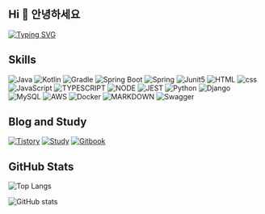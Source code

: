 ## Hi 👋 안녕하세요 

[![Typing SVG](https://readme-typing-svg.demolab.com?font=Fira+Code&size=24&pause=1000&color=000000&width=1000&lines=I'm+Albert!+I+love+challenges+and+growth+%F0%9F%91%8A%F0%9F%91%8A)](https://git.io/typing-svg)

## Skills
![Java](https://img.shields.io/badge/java-%23ED8B00.svg?style=for-the-badge&logo=java&logoColor=white)
![Kotlin](https://img.shields.io/badge/Kotlin-0095D5?&style=for-the-badge&logo=kotlin&logoColor=white)
![Gradle](https://img.shields.io/badge/Gradle-02303A.svg?style=for-the-badge&logo=Gradle&logoColor=white)
![Spring Boot](https://img.shields.io/badge/sprint%20boot-green?style=for-the-badge&logo=springboot)
![Spring](https://img.shields.io/badge/spring-%236DB33F.svg?style=for-the-badge&logo=spring&logoColor=white)
![Junit5](https://img.shields.io/badge/Junit5-dc524a?style=for-the-badge&logo=junit5)
![HTML](https://img.shields.io/badge/HTML-239120?style=for-the-badge&logo=html5&logoColor=white)
![css](https://img.shields.io/badge/CSS-239120?&style=for-the-badge&logo=css3&logoColor=white)
![JavaScript](https://img.shields.io/badge/javascript-%23323330.svg?style=for-the-badge&logo=javascript&logoColor=%23F7DF1E)
![TYPESCRIPT](https://img.shields.io/badge/TypeScript-007ACC?style=for-the-badge&logo=typescript&logoColor=white)
![NODE](https://img.shields.io/badge/Node.js-43853D?style=for-the-badge&logo=node.js&logoColor=white)
![JEST](https://img.shields.io/badge/Jest-323330?style=for-the-badge&logo=Jest&logoColor=white)
![Python](https://img.shields.io/badge/python-3670A0?style=for-the-badge&logo=python&logoColor=ffdd54)
![Django](https://img.shields.io/badge/Django-092E20?style=for-the-badge&logo=django&logoColor=white)
![MySQL](https://img.shields.io/badge/MySQL-00000F?style=for-the-badge&logo=mysql&logoColor=white)
![AWS](https://img.shields.io/badge/Amazon_AWS-232F3E?style=for-the-badge&logo=amazon-aws&logoColor=white)
![Docker](https://img.shields.io/badge/docker-%230db7ed.svg?style=for-the-badge&logo=docker&logoColor=white)
![MARKDOWN](https://img.shields.io/badge/Markdown-000000?style=for-the-badge&logo=markdown&logoColor=white)
![Swagger](https://img.shields.io/badge/-Swagger-%23Clojure?style=for-the-badge&logo=swagger&logoColor=white)

## Blog and Study

[![Tistory](https://img.shields.io/badge/Blog-FF5544?style=for-the-badge&logo=tistory)](https://albertblog.tistory.com/)
[![Study](https://img.shields.io/badge/Journal-blue?style=for-the-badge&label=Study)](https://study.albert-im.com/)
[![Gitbook](https://img.shields.io/badge/old%20blog-grey?style=for-the-badge&logo=gitbook)](https://gitbook.albert-im.com/)

## GitHub Stats

![Top Langs](https://github-readme-stats.vercel.app/api/top-langs/?username=AlbertImKr&layout=compact)

![GitHub stats](https://github-readme-stats.vercel.app/api?username=AlbertImKr&count_private=true&show_icons=true)
